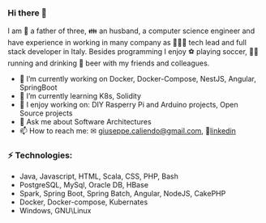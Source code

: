 ### Hi there 👋

I am 👨 a father of three, 👪 an husband, a computer science engineer and have experience in working in many
company as 👨🏻‍💻 tech lead and full stack developer in Italy. Besides programming I enjoy ⚽ playing soccer, 🏃‍♂️ running and 
drinking 🍻 beer with my friends and colleagues.

- 🏦 I’m currently working on Docker, Docker-Compose, NestJS, Angular, SpringBoot 
- 🌱 I’m currently learning K8s, Solidity
- 👯 I enjoy working on: DIY Rasperry Pi and Arduino projects, Open Source projects
- 💬 Ask me about Software Architectures
- 📫 How to reach me: ✉ [giuseppe.caliendo@gmail.com](mailto:giuseppe.caliendo@gmail.com), 👨[linkedin](https://www.linkedin.com/in/giuseppecaliendo/)

### ⚡ Technologies: 
- Java, Javascript, HTML, Scala, CSS, PHP, Bash
- PostgreSQL, MySql, Oracle DB, HBase
- Spark, Spring Boot, Spring Batch, Angular, NodeJS, CakePHP
- Docker, Docker-compose, Kubernates
- Windows, GNU\Linux
